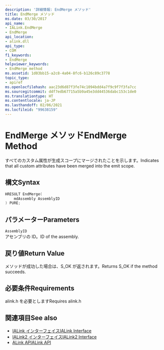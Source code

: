 ```yaml
---
description: '詳細情報: EndMerge メソッド'
title: EndMerge メソッド
ms.date: 03/30/2017
api_name:
- IALink.EndMerge
- EndMerge
api_location:
- alink.dll
api_type:
- COM
f1_keywords:
- EndMerge
helpviewer_keywords:
- EndMerge method
ms.assetid: 1d03bb15-a2c8-4a04-8fc6-b126c89c3778
topic_type:
- apiref
ms.openlocfilehash: aac23d6d87f3fe74c1094bdd4a7f9c9f7f3fa7cc
ms.sourcegitcommit: ddf7edb67715a5b9a45e3dd44536dabc153c1de0
ms.translationtype: HT
ms.contentlocale: ja-JP
ms.lasthandoff: 02/06/2021
ms.locfileid: "99638159"
---
```

# <a name="endmerge-method"></a><span data-ttu-id="158f0-103">EndMerge メソッド</span><span class="sxs-lookup"><span data-stu-id="158f0-103">EndMerge Method</span></span>

<span data-ttu-id="158f0-104">すべてのカスタム属性が生成スコープにマージされたことを示します。</span><span class="sxs-lookup"><span data-stu-id="158f0-104">Indicates that all custom attributes have been merged into the emit scope.</span></span>  
  
## <a name="syntax"></a><span data-ttu-id="158f0-105">構文</span><span class="sxs-lookup"><span data-stu-id="158f0-105">Syntax</span></span>  
  
```cpp  
HRESULT EndMerge(  
    mdAssembly AssemblyID  
) PURE;  
```  
  
## <a name="parameters"></a><span data-ttu-id="158f0-106">パラメーター</span><span class="sxs-lookup"><span data-stu-id="158f0-106">Parameters</span></span>  

 `AssemblyID`  
 <span data-ttu-id="158f0-107">アセンブリの ID。</span><span class="sxs-lookup"><span data-stu-id="158f0-107">ID of the assembly.</span></span>  
  
## <a name="return-value"></a><span data-ttu-id="158f0-108">戻り値</span><span class="sxs-lookup"><span data-stu-id="158f0-108">Return Value</span></span>  

 <span data-ttu-id="158f0-109">メソッドが成功した場合は、S_OK が返されます。</span><span class="sxs-lookup"><span data-stu-id="158f0-109">Returns S_OK if the method succeeds.</span></span>  
  
## <a name="requirements"></a><span data-ttu-id="158f0-110">必要条件</span><span class="sxs-lookup"><span data-stu-id="158f0-110">Requirements</span></span>  

 <span data-ttu-id="158f0-111">alink.h を必要とします</span><span class="sxs-lookup"><span data-stu-id="158f0-111">Requires alink.h</span></span>  
  
## <a name="see-also"></a><span data-ttu-id="158f0-112">関連項目</span><span class="sxs-lookup"><span data-stu-id="158f0-112">See also</span></span>

- [<span data-ttu-id="158f0-113">IALink インターフェイス</span><span class="sxs-lookup"><span data-stu-id="158f0-113">IALink Interface</span></span>](ialink-interface.md)
- [<span data-ttu-id="158f0-114">IALink2 インターフェイス</span><span class="sxs-lookup"><span data-stu-id="158f0-114">IALink2 Interface</span></span>](ialink2-interface.md)
- [<span data-ttu-id="158f0-115">ALink API</span><span class="sxs-lookup"><span data-stu-id="158f0-115">ALink API</span></span>](index.md)

